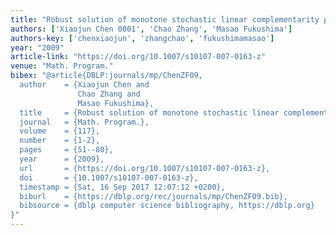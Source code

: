 ```yaml
---
title: "Robust solution of monotone stochastic linear complementarity problems"
authors: ['Xiaojun Chen 0001', 'Chao Zhang', 'Masao Fukushima']
authors-key: ['chenxiaojun', 'zhangchao', 'fukushimamasao']
year: "2009"
article-link: "https://doi.org/10.1007/s10107-007-0163-z"
venue: "Math. Program."
bibex: "@article{DBLP:journals/mp/ChenZF09,
  author    = {Xiaojun Chen and
               Chao Zhang and
               Masao Fukushima},
  title     = {Robust solution of monotone stochastic linear complementarity problems},
  journal   = {Math. Program.},
  volume    = {117},
  number    = {1-2},
  pages     = {51--80},
  year      = {2009},
  url       = {https://doi.org/10.1007/s10107-007-0163-z},
  doi       = {10.1007/s10107-007-0163-z},
  timestamp = {Sat, 16 Sep 2017 12:07:12 +0200},
  biburl    = {https://dblp.org/rec/journals/mp/ChenZF09.bib},
  bibsource = {dblp computer science bibliography, https://dblp.org}
}"
---
```


